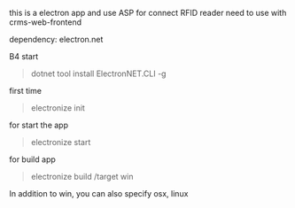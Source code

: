 this is a electron app and use ASP for connect RFID reader
need to use with crms-web-frontend

dependency:
electron.net

B4 start
> dotnet tool install ElectronNET.CLI -g

first time
> electronize init

for start the app
> electronize start

for build app
> electronize build /target win

In addition to win, you can also specify osx, linux
